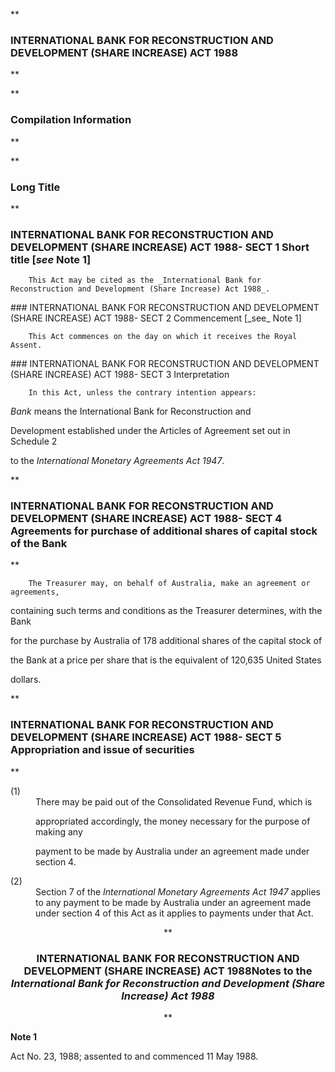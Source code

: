 **

###  INTERNATIONAL BANK FOR RECONSTRUCTION AND DEVELOPMENT (SHARE INCREASE) ACT 1988 
**


**

###  Compilation Information 
**





**

###  Long Title 
**
###  INTERNATIONAL BANK FOR RECONSTRUCTION AND DEVELOPMENT (SHARE INCREASE) ACT 1988- SECT 1  Short title [_see_ Note 1] 
<dl compact="">

		This Act may be cited as the _International Bank for Reconstruction and Development (Share Increase) Act 1988_.

 </dl>
###  INTERNATIONAL BANK FOR RECONSTRUCTION AND DEVELOPMENT (SHARE INCREASE) ACT 1988- SECT 2  Commencement [_see_ Note 1] 
<dl compact="">

		This Act commences on the day on which it receives the Royal Assent.

 </dl>
###  INTERNATIONAL BANK FOR RECONSTRUCTION AND DEVELOPMENT (SHARE INCREASE) ACT 1988- SECT 3  Interpretation 
<dl compact="">

		In this Act, unless the contrary intention appears:

 </dl>
<dl compact=""><dl compact="">

_Bank_ means the International Bank for Reconstruction and

Development established under the Articles of Agreement set out in Schedule 2

to the _International Monetary Agreements Act 1947_.

 </dl></dl>

**

###  INTERNATIONAL BANK FOR RECONSTRUCTION AND DEVELOPMENT (SHARE INCREASE) ACT 1988- SECT 4  Agreements for purchase of additional shares of capital stock of the Bank 
**

<dl compact=""><dl compact="">

		The Treasurer may, on behalf of Australia, make an agreement or agreements,

containing such terms and conditions as the Treasurer determines, with the Bank

for the purchase by Australia of 178 additional shares of the capital stock of

the Bank at a price per share that is the equivalent of 120,635 United States

dollars.

 </dl></dl>

**

###  INTERNATIONAL BANK FOR RECONSTRUCTION AND DEVELOPMENT (SHARE INCREASE) ACT 1988- SECT 5  Appropriation and issue of securities 
**

 <dl compact=""><dl compact="">

<dt>(1)</dt><dd>There may be paid out of the Consolidated Revenue Fund, which is

appropriated accordingly, the money necessary for the purpose of making any

payment to be made by Australia under an agreement made under section 4.</dd> <dt>(2)</dt><dd>Section 7 of the _International Monetary Agreements Act 1947_ applies to any payment to be made by Australia under an agreement made under section 4 of this Act as it applies to payments under that Act. </dd> </dl></dl>

<center>**

###  INTERNATIONAL BANK FOR RECONSTRUCTION AND DEVELOPMENT (SHARE INCREASE) ACT 1988<centreit>Notes to the _International Bank for Reconstruction and Development (Share Increase) Act 1988_ </centreit>
**</center>

**Note 1**

Act No.&#160;23, 1988; assented to and commenced 11&#160;May 1988.

 


